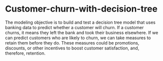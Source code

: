 # Customer-churn-with-decision-tree


The modeling objective is to build and test a decision tree model that uses banking data to predict whether a customer will churn. If a customer churns, it means they left the bank and took their business elsewhere. If we can predict customers who are likely to churn, we can take measures to retain them before they do. These measures could be promotions, discounts, or other incentives to boost customer satisfaction, and, therefore, retention.
